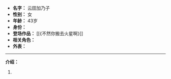 
- **名字：** 云田加乃子
- **性别：** 女
- **年龄：** 43岁
- **身份：** 
- **登场作品：** [[《不然你搬去火星啊》]]
- **相关角色：** 
- **外表：** 

---

**介绍：** 

1. 
